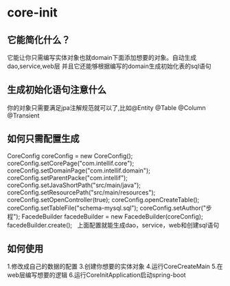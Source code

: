 # core-init
## 它能简化什么？
它能让你只需编写实体对象也就domain下面添加想要的对象。自动生成dao,service,web层
并且它还能够根据编写的domain生成初始化表的sql语句

## 生成初始化语句注意什么
你的对象只需要满足jpa注解规范就可以了,比如@Entity @Table @Column @Transient

## 如何只需配置生成

CoreConfig coreConfig = new CoreConfig();
   coreConfig.setCorePage("com.intellif.core");
   coreConfig.setDomainPage("com.intellif.domain");
   coreConfig.setParentPacke("com.intellif");
   coreConfig.setJavaShortPath("src/main/java");
   coreConfig.setResourcePath("src/main/resources");
   coreConfig.setOpenController(true);
   coreConfig.openCreateTable();
   coreConfig.setTableFile("schema-mysql.sql");
   coreConfig.setAuthor("步程");
   FacedeBuilder facedeBuilder = new FacedeBuilder(coreConfig);
   facedeBuilder.create();
   
上面配置就能生成dao，service，web和创建sql语句

## 如何使用
1.修改成自己的数据的配置
3.创建你想要的实体对象
4.运行CoreCreateMain
5.在web层编写想要的逻辑
6.运行CoreInitApplication启动spring-boot
